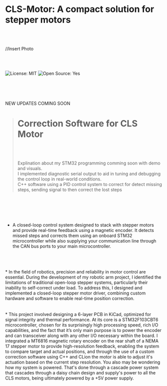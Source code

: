 # CLS-Motor: A compact solution for stepper motors
<br>
<br>

//Insert Photo

<br>
<br>


  ![License: MIT](https://img.shields.io/badge/License-MIT-green.svg)        ![Open Source: Yes](https://img.shields.io/badge/Open%20Source-%E2%9D%A4-green.svg)


<br>
<br>
<br>


NEW UPDATES COMING SOON
<br>

># Correction Software for CLS Motor
>
><br>
><br>
>
>Explination about my STM32 programming comming soon with demo and visuals.
><br>
>I implemented diagnostic serial output to aid in tuning and debugging the control loop in real-world conditions.
><br>
>C++ software using a PID control system to correct for detect missing steps, sending signal to then correct the lost steps
><br>
>




<br>
<br>
<br>
<br>


 * A closed-loop control system designed to stack with stepper motors and provide real-time feedback using a magnetic encoder. It detects missed steps and corrects them using an onboard STM32 microcontroller while also supplying your communication line through the CAN bus ports to your main microcontroller.
<br>
<br>
<br>
 *  In the field of robotics, precision and reliability in motor control are essential. During the development of my robotic arm project, I identified the limitations of traditional open-loop stepper systems, particularly their inability to self-correct under load. To address this, I designed and implemented a closed-loop stepper motor driver, combining custom hardware and software to enable real-time position correction.
<br>
<br>
<br>
 *  This project involved designing a 6-layer PCB in KiCad, optimized for signal integrity and thermal performance. At its core is a STM32F103CBT6 microcontroller, chosen for its surprisingly high processing speed, rich I/O capabilities, and the fact that it’s only main purpose is to power the encoder and can transceiver along with any other I/O necessary within the board. I integrated a MT6816 magnetic rotary encoder on the rear shaft of a NEMA 17 stepper motor to provide high-resolution feedback, enabling the system to compare target and actual positions, and through the use of a custom correction software using C++ and CLion the motor is able to adjust it's actuation based on the current step resolution. You also may be wondering how my system is powered. That's done through a cascade power system that cascades through a daisy chain design and supply's power to all the CLS motors, being ultimately powered by a +5V power supply.


